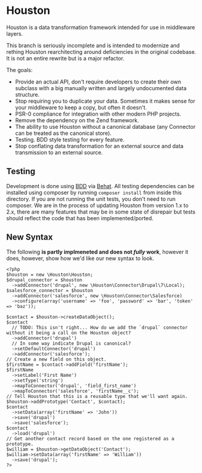 # Houston #

Houston is a data transformation framework intended for use in middleware layers.

This branch is seriously incomplete and is intended to modernize and rething Houston
rearchitecting around deficiencies in the original codebase.  It is not an entire
rewrite but is a major refactor.

The goals:

- Provide an actual API, don't require developers to create their own subclass with a big manually written and largely undocumented data structure.
- Stop requiring you to duplicate your data.  Sometimes it makes sense for your middleware to keep a copy, but often it doesn't.
- PSR-0 compliance for integration with other modern PHP projects.
- Remove the dependency on the Zend framework.
- The ability to use Houston without a canonical database (any Connector can be treated as the canonical store).
- Testing.  BDD style testing for every feature.
- Stop conflating data transformation for an external source and data transmission to an external source.

## Testing ##

Development is done using [BDD](http://dannorth.net/introducing-bdd) via [Behat](http://behat.org).  All testing dependencies can be installed using
composer by running `composer install` from inside this directory.  If you are not running the unit tests, you don't need to run composer. We are in
the process of updating Houston from version 1.x to 2.x, there are many features that may be in some state of disrepair but tests should reflect the
code that has been implemented/ported.

## New Syntax ##

The following **is partly implmeneted and does not *fully* work**, however it does, however, show how we'd like our new syntax to look.

    <?php
    $houston = new \Houston\Houston;
    $drupal_connector = $houston
      ->addConnector('drupal', new \Houston\Connector\Drupal\7\Local);
    $salesforce_connector = $houston
      ->addConnector('salesforce', new \Houston\Connector\Salesforce)
      ->configure(array('username' => 'foo', 'password' => 'bar', 'token' => 'baz'));

    $contact = $houston->createDataObject();
    $contact
      // TODO: This isn't right... How do we add the `drupal` connector without it being a call on the Houston object?
      ->addConnector('drupal')
      // In some way indicate Drupal is canonical?
      ->setDefaultConnector('drupal')
      ->addConnector('salesforce');
    // Create a new field on this object.
    $firstName = $contact->addField('firstName');
    $firstName
      ->setLabel('First Name')
      ->setType('string')
      ->mapToConnector('drupal', 'field_first_name')
      ->mapToConnector('salesforce', 'firstName__c');
    // Tell Houston that this is a reusable type that we'll want again.
    $houston->addPrototype('Contact', $contact);
    $contact
      ->setData(array('firstName' => 'John'))
      ->save('drupal')
      ->save('salesforce');
    $contact
      ->load('drupal')
    // Get another contact record based on the one registered as a prototype.
    $william = $houston->getDataObject('Contact');
    $william->setData(array('firstName' => 'William'))
      ->save('drupal');
    ?>